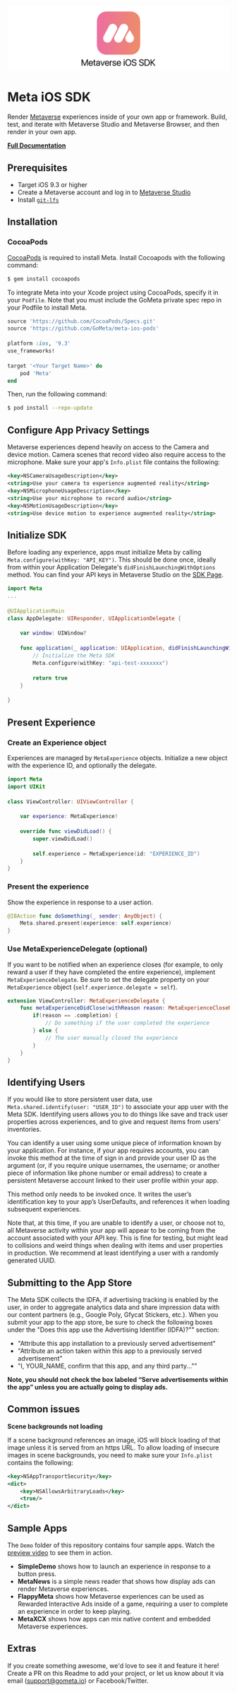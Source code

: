 ![Meta iOS SDK](logo.png?raw=true "Meta iOS SDK")

# Meta iOS SDK

Render [Metaverse](https://gometa.io) experiences inside of your own app or framework. Build, test, and iterate with Metaverse Studio and Metaverse Browser, and then render in your own app.

[**Full Documentation**](https://gometa.github.io/meta-ios-sdk/Classes/Meta.html)

## Prerequisites

- Target iOS 9.3 or higher
- Create a Metaverse account and log in to [Metaverse Studio](https://studio.gometa.io)
- Install [`git-lfs`](https://git-lfs.github.com/)

## Installation

### CocoaPods

[CocoaPods](http://cocoapods.org) is required to install Meta. Install Cocoapods with the following command:

```bash
$ gem install cocoapods
```

To integrate Meta into your Xcode project using CocoaPods, specify it in your `Podfile`. Note that you must include the GoMeta private spec repo in your Podfile to install Meta.

```ruby
source 'https://github.com/CocoaPods/Specs.git'
source 'https://github.com/GoMeta/meta-ios-pods'

platform :ios, '9.3'
use_frameworks!

target '<Your Target Name>' do
    pod 'Meta'
end
```

Then, run the following command:

```bash
$ pod install --repo-update
```

## Configure App Privacy Settings

Metaverse experiences depend heavily on access to the Camera and device motion. Camera scenes that record video also require access to the microphone. Make sure your app's `Info.plist` file contains the following:

```xml
<key>NSCameraUsageDescription</key>
<string>Use your camera to experience augmented reality</string>
<key>NSMicrophoneUsageDescription</key>
<string>Use your microphone to record audio</string>
<key>NSMotionUsageDescription</key>
<string>Use device motion to experience augmented reality</string>
```

## Initialize SDK

Before loading any experience, apps must initialize Meta by calling `Meta.configure(withKey: "API_KEY")`. This should be done once, ideally from within your Application Delegate's `didFinishLaunchingWithOptions` method. You can find your API keys in Metaverse Studio on the [SDK Page](https://studio.gometa.io/sdk/keys).

```swift
import Meta
...

@UIApplicationMain
class AppDelegate: UIResponder, UIApplicationDelegate {

    var window: UIWindow?

    func application(_ application: UIApplication, didFinishLaunchingWithOptions launchOptions: [UIApplicationLaunchOptionsKey: Any]?) -> Bool {
    	// Initialize the Meta SDK
        Meta.configure(withKey: "api-test-xxxxxxx")

        return true
    }

}
```

## Present Experience

### Create an Experience object

Experiences are managed by `MetaExperience` objects. Initialize a new object with the experience ID, and optionally the delegate.

```swift
import Meta
import UIKit

class ViewController: UIViewController {

	var experience: MetaExperience!

	override func viewDidLoad() {
		super.viewDidLoad()

		self.experience = MetaExperience(id: "EXPERIENCE_ID")
	}
}
```

### Present the experience

Show the experience in response to a user action.

```swift
@IBAction func doSomething(_ sender: AnyObject) {
	Meta.shared.present(experience: self.experience)
}
```

### Use MetaExperienceDelegate (optional)

If you want to be notified when an experience closes (for example, to only reward a user if they have completed the entire experience), implement `MetaExperienceDelegate`. Be sure to set the delegate property on your `MetaExperience` object (`self.experience.delegate = self`).

```swift
extension ViewController: MetaExperienceDelegate {
	func metaExperienceDidClose(withReason reason: MetaExperienceCloseReason) {
        if(reason == .completion) {
            // Do something if the user completed the experience
        } else {
            // The user manually closed the experience
        }
    }
}
```

## Identifying Users

If you would like to store persistent user data, use `Meta.shared.identify(user: "USER_ID")` to associate your app user with the Meta SDK. Identifying users allows you to do things like save and track user properties across experiences, and to give and request items from users’ inventories.

You can identify a user using some unique piece of information known by your application. For instance, if your app requires accounts, you can invoke this method at the time of sign in and provide your user ID as the argument (or, if you require unique usernames, the username; or another piece of information like phone number or email address) to create a persistent Metaverse account linked to their user profile within your app.

This method only needs to be invoked once. It writes the user’s identification key to your app’s UserDefaults, and references it when loading subsequent experiences.

Note that, at this time, if you are unable to identify a user, or choose not to, all Metaverse activity within your app will appear to be coming from the account associated with your API key. This is fine for testing, but might lead to collisions and weird things when dealing with items and user properties in production. We recommend at least identifying a user with a randomly generated UUID.

## Submitting to the App Store

The Meta SDK collects the IDFA, if advertising tracking is enabled by the user, in order to aggregate analytics data and share impression data with our content partners (e.g., Google Poly, Gfycat Stickers, etc.). When you submit your app to the app store, be sure to check the following boxes under the "Does this app use the Advertising Identifier (IDFA)?"" section:

- "Attribute this app installation to a previously served advertisement"
- "Attribute an action taken within this app to a previously served advertisement"
- "I, YOUR_NAME, confirm that this app, and any third party...""

**Note, you should not check the box labeled “Serve advertisements within the app” unless you are actually going to display ads.**

## Common issues

**Scene backgrounds not loading**

If a scene background references an image, iOS will block loading of that image unless it is served from an https URL. To allow loading of insecure images in scene backgrounds, you need to make sure your `Info.plist` contains the following:

```xml
<key>NSAppTransportSecurity</key>
<dict>
    <key>NSAllowsArbitraryLoads</key>
    <true/>
</dict>
```

## Sample Apps

The `Demo` folder of this repository contains four sample apps. Watch the [preview video](https://www.youtube.com/watch?v=yJdRIZD6N04) to see them in action.

- **SimpleDemo** shows how to launch an experience in response to a button press.
- **MetaNews** is a simple news reader that shows how display ads can render Metaverse experiences.
- **FlappyMeta** shows how Metaverse experiences can be used as Rewarded Interactive Ads inside of a game, requiring a user to complete an experience in order to keep playing.
- **MetaXCX** shows how apps can mix native content and embedded Metaverse experiences.

## Extras

If you create something awesome, we'd love to see it and feature it here! Create a PR on this Readme to add your project, or let us know about it via email (support@gometa.io) or Facebook/Twitter.
